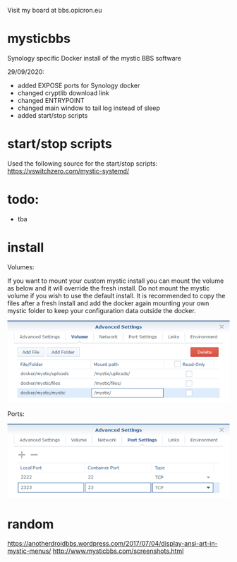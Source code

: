 Visit my board at bbs.opicron.eu

# mysticbbs

Synology specific Docker install of the mystic BBS software

29/09/2020:
- added EXPOSE ports for Synology docker
- changed cryptlib download link
- changed ENTRYPOINT
- changed main window to tail log instead of sleep
- added start/stop scripts

# start/stop scripts

Used the following source for the start/stop scripts:
https://vswitchzero.com/mystic-systemd/

# todo:
- tba

# install

Volumes:

If you want to mount your custom mystic install you can mount the volume as below and it will override the fresh install. Do not mount the mystic volume if you wish to use the default install. It is recommended to copy the files after a fresh install and add the docker again mounting your own mystic folder to keep your configuration data outside the docker.

![Alt text](/volumes.png "Volumes")

Ports:

![Alt text](/ports.png?raw=true "Ports")

# random

https://anotherdroidbbs.wordpress.com/2017/07/04/display-ansi-art-in-mystic-menus/
http://www.mysticbbs.com/screenshots.html 

